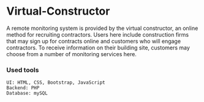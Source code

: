 # Virtual-Constructor
A remote monitoring system is provided by the virtual constructor, an online method for recruiting contractors. Users here include construction firms that may sign up for contracts online and customers who will engage contractors. To receive information on their building site, customers may choose from a number of monitoring services here.

### Used tools
    UI: HTML, CSS, Bootstrap, JavaScript
    Backend: PHP
    Database: mySQL
